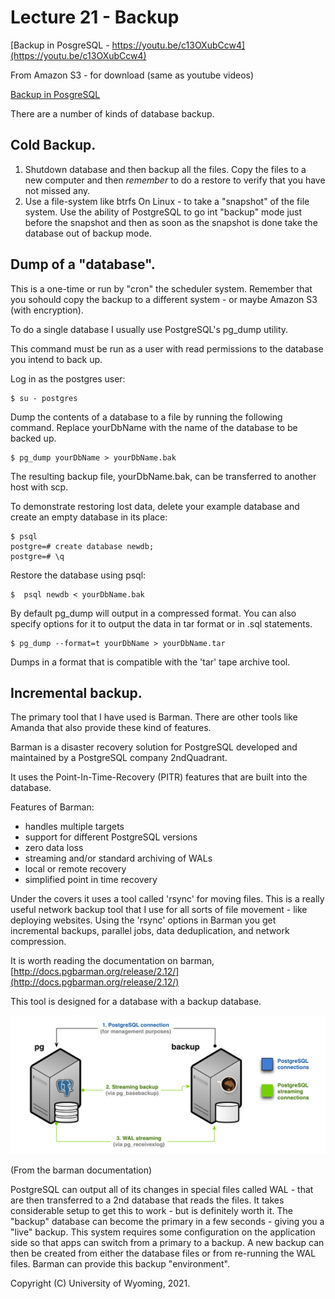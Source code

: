 
<style>
.pagebreak { page-break-before: always; }
.half { height: 200px; }
</style>


# Lecture 21 - Backup

[Backup in PosgreSQL - https://youtu.be/c13OXubCcw4](https://youtu.be/c13OXubCcw4)<br>

From Amazon S3 - for download (same as youtube videos)

[Backup in PosgreSQL](http://uw-s20-2015.s3.amazonaws.com/4820-L21-backup.mp4)<br>

There are a number of kinds of database backup.

## Cold Backup.

1. Shutdown database and then backup all the files.  Copy the files to a new computer and then  *remember* to do a restore to verify that you have not missed any.
2. Use a file-system like btrfs On Linux - to take a "snapshot" of the file system.  Use the ability of PostgreSQL to go int "backup" mode just before the
snapshot and then as soon as the snapshot is done take the database out of backup mode.


## Dump of a "database".

This is a one-time or run by "cron" the scheduler system.
Remember that you sohould copy the backup to a different system - or maybe Amazon S3 (with encryption).

To do a single database I usually use
PostgreSQL's pg_dump utility.

This command must be run as a user with read permissions to the database you intend to back up.

Log in as the postgres user:

```
$ su - postgres
```

Dump the contents of a database to a file by running the following command. Replace yourDbName with the name of the database to be backed up.

```
$ pg_dump yourDbName > yourDbName.bak

```

The resulting backup file, yourDbName.bak, can be transferred to another host with scp.

To demonstrate restoring lost data, delete your example database and create an empty database in its place:

```
$ psql
postgre=# create database newdb;
postgre=# \q
```

Restore the database using psql:

```
$  psql newdb < yourDbName.bak
```

By default pg_dump will output in a compressed format.
You can also specify options for it to output the data in
tar format or in .sql statements.

```
$ pg_dump --format=t yourDbName > yourDbName.tar
```

Dumps in a format that is compatible with the 'tar' tape archive tool.



## Incremental backup.


The primary tool that I have used is Barman.   There are other tools like Amanda that also provide these kind of features.

Barman is a disaster recovery solution for PostgreSQL developed and maintained by a PostgreSQL company 2ndQuadrant.

It uses the Point-In-Time-Recovery (PITR) features that are built into the database.

Features of Barman:

- handles multiple targets
- support for different PostgreSQL versions
- zero data loss
- streaming and/or standard archiving of WALs
- local or remote recovery
- simplified point in time recovery

Under the covers it uses a tool called 'rsync' for moving files.  This is a really useful network backup tool
that I use for all sorts of file movement - like deploying websites.  Using the 'rsync' options in 
Barman you get incremental backups, parallel jobs, data deduplication, and network compression.

It is worth reading the documentation on barman, [http://docs.pgbarman.org/release/2.12/](http://docs.pgbarman.org/release/2.12/)

This tool is designed for a database with a backup database. 

![barman-architecture-scenario1.png](barman-architecture-scenario1.png)

(From the barman documentation)

PostgreSQL can output all of its changes in special
files called WAL - that are then transferred to a 2nd database that reads the files.   It takes considerable
setup to get this to work - but is definitely worth it.  The "backup" database can become the primary in a few
seconds - giving you a "live" backup.  This system requires some configuration on the application side so that
apps can switch from a primary to a backup.     A new backup can then be created from either the database
files or from re-running the WAL files.  Barman can provide this backup "environment".




Copyright (C) University of Wyoming, 2021.
